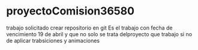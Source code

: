 # proyectoComision36580
trabajo solicitado crear repositorio en git
Es el trabajo con fecha de vencimiento 19 de abril y que no solo se trata delproyecto que trabajo si no de aplicar trabsiciones y animaciones
